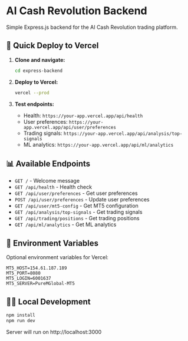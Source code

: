 # AI Cash Revolution Backend

Simple Express.js backend for the AI Cash Revolution trading platform.

## 🚀 Quick Deploy to Vercel

1. **Clone and navigate:**
   ```bash
   cd express-backend
   ```

2. **Deploy to Vercel:**
   ```bash
   vercel --prod
   ```

3. **Test endpoints:**
   - Health: `https://your-app.vercel.app/api/health`
   - User preferences: `https://your-app.vercel.app/api/user/preferences`
   - Trading signals: `https://your-app.vercel.app/api/analysis/top-signals`
   - ML analytics: `https://your-app.vercel.app/api/ml/analytics`

## 📊 Available Endpoints

- `GET /` - Welcome message
- `GET /api/health` - Health check
- `GET /api/user/preferences` - Get user preferences
- `POST /api/user/preferences` - Update user preferences  
- `GET /api/user/mt5-config` - Get MT5 configuration
- `GET /api/analysis/top-signals` - Get trading signals
- `GET /api/trading/positions` - Get trading positions
- `GET /api/ml/analytics` - Get ML analytics

## 🔧 Environment Variables

Optional environment variables for Vercel:

```env
MT5_HOST=154.61.187.189
MT5_PORT=8080
MT5_LOGIN=6001637
MT5_SERVER=PureMGlobal-MT5
```

## 🏃‍♂️ Local Development

```bash
npm install
npm run dev
```

Server will run on http://localhost:3000